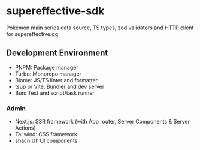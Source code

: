 # supereffective-sdk

Pokémon main series data source, TS types, zod validators and HTTP client for supereffective.gg

## Development Environment

- PNPM: Package manager
- Turbo: Monorepo manager
- Biome: JS/TS linter and formatter
- tsup or Vite: Bundler and dev server
- Bun: Test and script/task runner

### Admin

- Next.js: SSR framework (with App router, Server Components & Server Actions)
- Tailwind: CSS framework
- shacn UI: UI components
